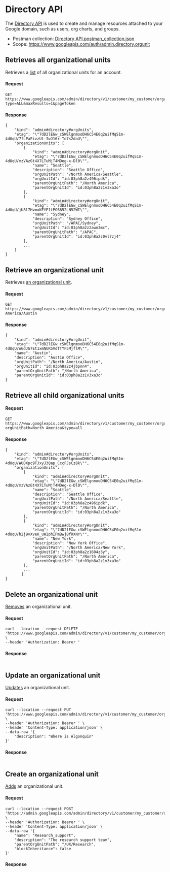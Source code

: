 # Directory API
The [Directory API](https://developers.google.com/admin-sdk/directory) is used to create and manage resources attached to your Google domain, such as users, org charts, and groups.
- Postman collection: [Directory API.postman_collection.json](https://github.com/google/ChromeBrowserEnterprise/blob/main/postman/Directory%20API.postman_collection.json)
- Scope: https://www.googleapis.com/auth/admin.directory.orgunit

## Retrieves all organizational units
Retrieves a [list](https://developers.google.com/admin-sdk/directory/reference/rest/v1/orgunits/list) of all organizational units for an account.
#### Request
```
GET https://www.googleapis.com/admin/directory/v1/customer/my_customer/orgunits?type=ALL&maxResults=1&pageToken
```
#### Response
```
{
    "kind": "admin#directory#orgUnits",
    "etag": "\"7dD2lEGw_cSWElgnmooDH6C54E0q2uifMqS1m-4dUqU/7fLPaFivzUt-IwJ16r-To7s2daU\"",
    "organizationUnits": [
        {
            "kind": "admin#directory#orgUnit",
            "etag": "\"7dD2lEGw_cSWElgnmooDH6C54E0q2uifMqS1m-4dUqU/mzVAzGt4X7LTuMjT4MDeg-x-Dl0\"",
            "name": "Seattle",
            "description": "Seattle Office",
            "orgUnitPath": "/North America/Seattle",
            "orgUnitId": "id:03ph8a2z496ipdk",
            "parentOrgUnitPath": "/North America",
            "parentOrgUnitId": "id:03ph8a2z1v3xa3o"
        },
        {
            "kind": "admin#directory#orgUnit",
            "etag": "\"7dD2lEGw_cSWElgnmooDH6C54E0q2uifMqS1m-4dUqU/jU8l7HvmxKEYE1tPO6852LN52WI\"",
            "name": "Sydney",
            "description": "Sydney Office",
            "orgUnitPath": "/APAC/Sydney",
            "orgUnitId": "id:03ph8a2z2awn3mc",
            "parentOrgUnitPath": "/APAC",
            "parentOrgUnitId": "id:03ph8a2z0vl7zj4"
        },
        ...
    ]
}
```

## Retrieve an organizational unit
Retrieves [an organizational unit](https://developers.google.com/admin-sdk/directory/reference/rest/v1/orgunits/get).
#### Request
```
GET https://www.googleapis.com/admin/directory/v1/customer/my_customer/orgunits/North America/Austin
```
#### Response
```
{
    "kind": "admin#directory#orgUnit",
    "etag": "\"7dD2lEGw_cSWElgnmooDH6C54E0q2uifMqS1m-4dUqU/oGdJG7Et1xmNUR5VdTTYF5MjflM\"",
    "name": "Austin",
    "description": "Austin Office",
    "orgUnitPath": "/North America/Austin",
    "orgUnitId": "id:03ph8a2z4jbpnn4",
    "parentOrgUnitPath": "/North America",
    "parentOrgUnitId": "id:03ph8a2z1v3xa3o"
}
```

## Retrieve all child organizational units

#### Request
```
GET https://www.googleapis.com/admin/directory/v1/customer/my_customer/orgunits/?orgUnitPath=North America&type=all
```
#### Response
```
{
    "kind": "admin#directory#orgUnits",
    "etag": "\"7dD2lEGw_cSWElgnmooDH6C54E0q2uifMqS1m-4dUqU/WUDXpc9TJxyJ3Qap_CccFJsCz8k\"",
    "organizationUnits": [
        {
            "kind": "admin#directory#orgUnit",
            "etag": "\"7dD2lEGw_cSWElgnmooDH6C54E0q2uifMqS1m-4dUqU/mzVAzGt4X7LTuMjT4MDeg-x-Dl0\"",
            "name": "Seattle",
            "description": "Seattle Office",
            "orgUnitPath": "/North America/Seattle",
            "orgUnitId": "id:03ph8a2z496ipdk",
            "parentOrgUnitPath": "/North America",
            "parentOrgUnitId": "id:03ph8a2z1v3xa3o"
        },
        {
            "kind": "admin#directory#orgUnit",
            "etag": "\"7dD2lEGw_cSWElgnmooDH6C54E0q2uifMqS1m-4dUqU/h2j9vXveK_uWIphIPmBwj8fRXNY\"",
            "name": "New York",
            "description": "New York Office",
            "orgUnitPath": "/North America/New York",
            "orgUnitId": "id:03ph8a2z1604z3y",
            "parentOrgUnitPath": "/North America",
            "parentOrgUnitId": "id:03ph8a2z1v3xa3o"
        },
        ...
       ]
}
```

## Delete an organizational unit
[Removes](https://developers.google.com/admin-sdk/directory/reference/rest/v1/orgunits/delete) an organizational unit.
#### Request
```
curl --location --request DELETE 'https://www.googleapis.com/admin/directory/v1/customer/my_customer/orgunits/UX/Research/Research_support' \
--header 'Authorization: Bearer '
```
#### Response
```

```

## Update an organizational unit
[Updates](https://developers.google.com/admin-sdk/directory/reference/rest/v1/orgunits/update) an organizational unit.
#### Request
```
curl --location --request PUT 'https://www.googleapis.com/admin/directory/v1/customer/my_customer/orgunits/UX/Research/Research_support' \
--header 'Authorization: Bearer ' \
--header 'Content-Type: application/json' \
--data-raw '{
    "description": "Where is Algonquin"
}'
```
#### Response
```

```

## Create an organizational unit
[Adds](https://developers.google.com/admin-sdk/directory/reference/rest/v1/orgunits/insert) an organizational unit.
#### Request
```
curl --location --request POST 'https://admin.googleapis.com/admin/directory/v1/customer/my_customer/orgunits' \
--header 'Authorization: Bearer ' \
--header 'Content-Type: application/json' \
--data-raw '{
    "name": "Research_support",
    "description": "The research support team",
    "parentOrgUnitPath": "/UX/Research",
    "blockInheritance": false
}'
```
#### Response
```

```
